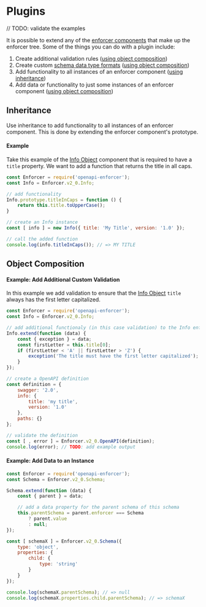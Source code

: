 # Plugins

// TODO: validate the examples

It is possible to extend any of the [enforcer components](#) that make up the enforcer tree. Some of the things you can do with a plugin include:

1. Create additional validation rules ([using object composition](#object-composition))
2. Create custom [schema data type formats](#) ([using object composition](#object-composition))
3. Add functionality to all instances of an enforcer component ([using inheritance](#inheritance))
4. Add data or functionality to just some instances of an enforcer component ([using object composition](#object-composition))

## Inheritance

Use inheritance to add functionality to all instances of an enforcer component. This is done by extending the enforcer component's prototype.

#### Example

Take this example of the [Info Object](#) component that is required to have a `title` property. We want to add a function that returns the title in all caps.

```js
const Enforcer = require('openapi-enforcer');
const Info = Enforcer.v2_0.Info;

// add functionality
Info.prototype.titleInCaps = function () {
    return this.title.toUpperCase();
}

// create an Info instance
const [ info ] = new Info({ title: 'My Title', version: '1.0' });

// call the added function
console.log(info.titleInCaps()); // => MY TITLE
```

## Object Composition

#### Example: Add Additional Custom Validation

In this example we add validation to ensure that the [Info Object](#) `title` always has the first letter capitalized.

```js
const Enforcer = require('openapi-enforcer');
const Info = Enforcer.v2_0.Info;

// add additional functionaly (in this case validation) to the Info enforcer
Info.extend(function (data) {
    const { exception } = data;
    const firstLetter = this.title[0];
    if (firstLetter < 'A' || firstLetter > 'Z') {
        exception('The title must have the first letter capitalized');
    }
});

// create a OpenAPI definition
const definition = {
    swagger: '2.0',
    info: {
        title: 'my title',
        version: '1.0'
    },
    paths: {}
};

// validate the definition
const [ , error ] = Enforcer.v2_0.OpenAPI(definition);
console.log(error); // TODO: add example output
```

#### Example: Add Data to an Instance

```js
const Enforcer = require('openapi-enforcer');
const Schema = Enforcer.v2_0.Schema;

Schema.extend(function (data) {
    const { parent } = data;

    // add a data property for the parent schema of this schema
    this.parentSchema = parent.enforcer === Schema
        ? parent.value
        : null;
});

const [ schemaX ] = Enforcer.v2_0.Schema({
    type: 'object',
    properties: {
        child: {
            type: 'string'
        }
    }
});

console.log(schemaX.parentSchema); // => null
console.log(schemaX.properties.child.parentSchema); // => schemaX
```